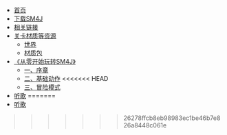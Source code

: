 * [首页](README)
* [下载SM4J](dl)
* [相关链接](lk)
* [关卡材质等资源](res)
  * [世界](r1)
  * [材质包](r2)
* [《从零开始玩转SM4J》](4jd)
  * [一、序章](c1/1)
  * [二、基础动作](c2/2)
<<<<<<< HEAD
  * [三、冒险模式](c3/3)
* [听歌](wyy)
=======
* [听歌](wyy)
>>>>>>> 26278ffcb8eb98983ec1be46b7e826a8448c061e
